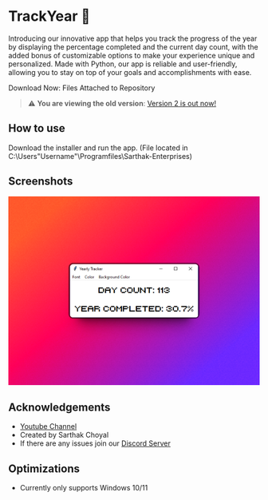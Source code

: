 
# TrackYear 📅

Introducing our innovative app that helps you track the progress of the year by displaying the percentage completed and the current day count, with the added bonus of customizable options to make your experience unique and personalized. Made with Python, our app is reliable and user-friendly, allowing you to stay on top of your goals and accomplishments with ease.

Download Now: Files Attached to Repository
> :warning: **You are viewing the old version**: [Version 2 is out now!]()

## How to use

Download the installer and run the app. (File located in C:\Users\"Username"\Programfiles\Sarthak-Enterprises)


## Screenshots

![App Screenshot](305shots_so.png)


## Acknowledgements

 - [Youtube Channel](https://www.youtube.com/@SarthakChoyal?sub_confirmation=1)
 - Created by Sarthak Choyal
 - If there are any issues join our [Discord Server](https://discord.gg/GAJe275wBH)
## Optimizations

- Currently only supports Windows 10/11


